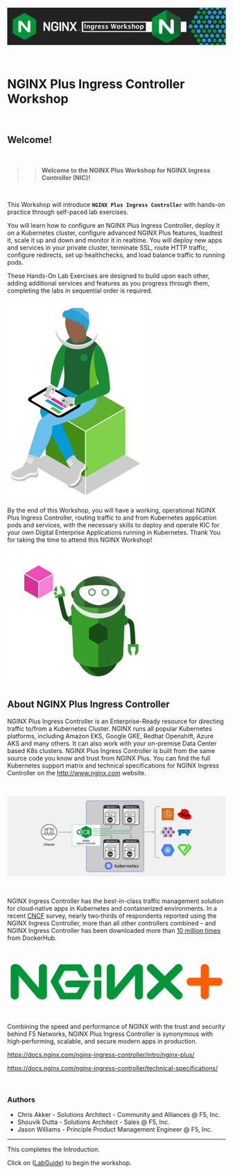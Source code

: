 ![NGINX Ingress Workshop](media/nicworkshop-banner.png)

<br/>

# NGINX Plus Ingress Controller Workshop

<br/>

## Welcome!

<br/>

> ><strong>Welcome to the NGINX Plus Workshop for NGINX Ingress Controller (NIC)!</strong>

<br/>

This Workshop will introduce **`NGINX Plus Ingress Controller`** with hands-on practice through self-paced lab exercises.

You will learn how to configure an NGINX Plus Ingress Controller, deploy it on a Kubernetes cluster, configure advanced NGINX Plus features, loadtest it, scale it up and down and monitor it in realtime.  You will deploy new apps and services in your private cluster, terminate SSL, route HTTP traffic, configure redirects, set up healthchecks, and load balance traffic to running pods.

These Hands-On Lab Exercises are designed to build upon each other, adding additional services and features as you progress through them, completing the labs in sequential order is required. 

![Developer Seated](media/developer-seated.svg)

By the end of this Workshop, you will have a working, operational NGINX Plus Ingress Controller, routing traffic to and from Kubernetes application pods and services, with the necessary skills to deploy and operate KIC for your own Digital Enterprise Applications running in Kubernetes.  Thank You for taking the time to attend this NGINX Workshop!

![Robot](media/robot.svg)

## About NGINX Plus Ingress Controller

NGINX Plus Ingress Controller is an Enterprise-Ready resource for directing traffic to/from a Kubernetes Cluster.  NGINX runs all popular Kubernetes platforms, including Amazon EKS, Google GKE, Redhat Openshift, Azure AKS and many others.  It can also work with your on-premise Data Center based K8s clusters.  NGINX Plus Ingress Controller is built from the same source code you know and trust from NGINX Plus.  You can find the full Kubernetes support matrix and technical specifications for NGINX Ingress Controller on the http://www.nginx.com website.  

<br/>

![Kubernetes Ingress Controller topology](media/kic-topology.svg)

<br/>

NGINX Ingress Controller has the best-in-class traffic management solution for cloud‑native apps in Kubernetes and containerized environments. In a recent 
[CNCF](https://www.cncf.io/blog/2018/08/29/cncf-survey-use-of-cloud-native-technologies-in-production-has-grown-over-200-percent/)
survey, nearly two‑thirds of respondents reported using the NGINX Ingress Controller, more than all other controllers combined – and NGINX Ingress Controller has been downloaded more than [10 million
times](https://hub.docker.com/r/nginx/nginx-ingress) from DockerHub. 

<br/>

![NGINX KIC](media/nginxredplus.png)

<br/>

Combining the speed and performance of NGINX with the trust and security behind F5 Networks, NGINX Plus Ingress Controller is synonymous with high‑performing, scalable, and secure modern apps in production.

https://docs.nginx.com/nginx-ingress-controller/intro/nginx-plus/

https://docs.nginx.com/nginx-ingress-controller/technical-specifications/

<br/>

### Authors
- Chris Akker - Solutions Architect - Community and Alliances @ F5, Inc.
- Shouvik Dutta - Solutions Architect - Sales @ F5, Inc.
- Jason Williams - Principle Product Management Engineer @ F5, Inc.

-------------

This completes the Introduction.
<br/> 

Click on ([LabGuide](LabGuide.md)) to begin the workshop.
